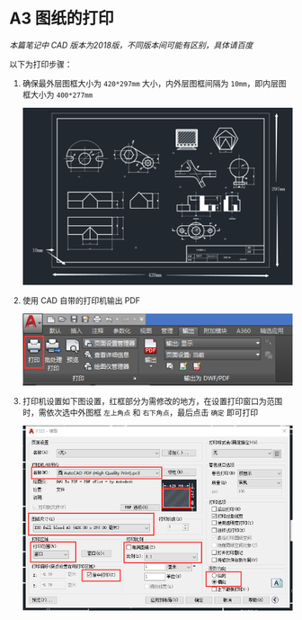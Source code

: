 # A3 图纸的打印

*本篇笔记中 CAD 版本为2018版，不同版本间可能有区别，具体请百度*

以下为打印步骤：

1. 确保最外层图框大小为 `420*297mm` 大小，内外层图框间隔为 `10mm`，即内层图框大小为 `400*277mm`

   ![图框示例](image/print_a3_step1.png)

2. 使用 CAD 自带的打印机输出 PDF

   ![打印机位置](image/print_a3_step2.png)

3. 打印机设置如下图设置，红框部分为需修改的地方，在设置打印窗口为范围时，需依次选中外图框 `左上角点` 和 `右下角点`，最后点击 `确定` 即可打印

   ![打印机设置](image/print_a3_step3.png)